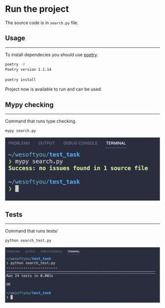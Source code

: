 # Run the project

The source code is in `search.py` file.

## Usage
---

To install dependecies you should use [poetry](https://python-poetry.org/).


```sh
poetry -V
Poetry version 1.1.14

poetry install
```

Project now is available to run and can be used.

## Mypy checking
---

Command that runs type checking.

```sh
mypy search.py
```

![mypy checking](images/mypy_checking.png)

## Tests
---

Command that runs tests/

```sh
python search_test.py
```

![tests](images/passed_tests.png)
